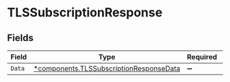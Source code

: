 # TLSSubscriptionResponse


## Fields

| Field                                                                                             | Type                                                                                              | Required                                                                                          | Description                                                                                       |
| ------------------------------------------------------------------------------------------------- | ------------------------------------------------------------------------------------------------- | ------------------------------------------------------------------------------------------------- | ------------------------------------------------------------------------------------------------- |
| `Data`                                                                                            | [*components.TLSSubscriptionResponseData](../../models/components/tlssubscriptionresponsedata.md) | :heavy_minus_sign:                                                                                | N/A                                                                                               |